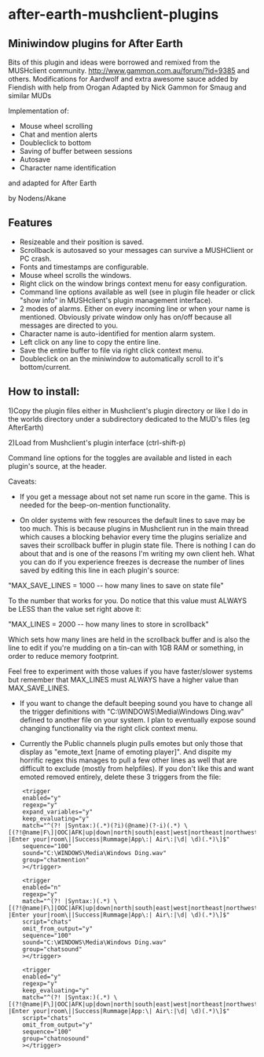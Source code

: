 # after-earth-mushclient-plugins
## Miniwindow plugins for After Earth

Bits of this plugin and ideas were borrowed and remixed from the MUSHclient community. http://www.gammon.com.au/forum/?id=9385 and others.
Modifications for Aardwolf and extra awesome sauce added by Fiendish with help from Orogan
Adapted by Nick Gammon for Smaug and similar MUDs

Implementation of:

- Mouse wheel scrolling
- Chat and mention alerts
- Doubleclick to bottom
- Saving of buffer between sessions
- Autosave
- Character name identification

and adapted for After Earth

by Nodens/Akane

## Features

- Resizeable and their position is saved.
- Scrollback is autosaved so your messages can survive a MUSHClient or PC crash.
- Fonts and timestamps are configurable.
- Mouse wheel scrolls the windows.
- Right click on the window brings context menu for easy configuration.
- Command line options available as well (see in plugin file header or click "show info" in MUSHclient's plugin management interface).
- 2 modes of alarms. Either on every incoming line or when your name is mentioned.
Obviously private window only has on/off because all messages are directed to you.
- Character name is auto-identified for mention alarm system.
- Left click on any line to copy the entire line.
- Save the entire buffer to file via right click context menu.
- Doubleclick on an the miniwindow to automatically scroll to it's bottom/current.



## How to install:

1)Copy the plugin files either in Mushclient's plugin
directory or like I do in the worlds directory under
a subdirectory dedicated to the MUD's files (eg AfterEarth)

2)Load from Mushclient's plugin interface (ctrl-shift-p)

Command line options for the toggles are available and listed
in each plugin's source, at the header.

Caveats:

- If you get a message about not set name run score in the game.
This is needed for the beep-on-mention functionality.

- On older systems with few resources the default lines to save
may be too much. This is because plugins in Mushclient run in
the main thread which causes a blocking behavior every time the
plugins serialize and saves their scrollback buffer in plugin 
state file. There is nothing I can do about that and is one of the
reasons I'm writing my own client heh. What you can do if you
experience freezes is decrease the number of lines saved by
editing this line in each plugin's source:

"MAX_SAVE_LINES = 1000 -- how many lines to save on state file"

To the number that works for you. Do notice that this value must
ALWAYS be LESS than the value set right above it:

"MAX_LINES = 2000 -- how many lines to store in scrollback"

Which sets how many lines are held in the scrollback buffer and
is also the line to edit if you're mudding on a tin-can with 1GB
RAM or something, in order to reduce memory footprint.

Feel free to experiment with those values if you have faster/slower
systems but remember that MAX_LINES must ALWAYS have a higher value
than MAX_SAVE_LINES.

- If you want to change the default beeping sound you have to change
all the trigger definitions with "C:\WINDOWS\Media\Windows Ding.wav"
defined to another file on your system. I plan to eventually expose
sound changing functionality via the right click context menu.

- Currently the Public channels plugin pulls emotes but only those
that display as "emote_text [name of emoting player]". And dispite
my horrific regex this manages to pull a few other lines as well
that are difficult to exclude (mostly from helpfiles). If you don't
like this and want emoted removed entirely, delete these 3 triggers
from the file:
```
	<trigger
    enabled="y"
	regexp="y"
	expand_variables="y"
	keep_evaluating="y"
	match="^(?! |Syntax:)(.*)(?i)(@name)(?-i)(.*) \[(?!@name|F\]|OOC|AFK|up|down|north|south|east|west|northeast|northwest|southeast|southwest|HELP |Enter your|room\||Success|Rummage|App\:| Air\:|\d| \d)(.*)\]$"
    sequence="100"
	sound="C:\WINDOWS\Media\Windows Ding.wav"
	group="chatmention"
    ></trigger>

	<trigger
    enabled="n"
	regexp="y"
    match="^(?! |Syntax:)(.*) \[(?!@name|F\]|OOC|AFK|up|down|north|south|east|west|northeast|northwest|southeast|southwest|HELP |Enter your|room\||Success|Rummage|App\:| Air\:|\d| \d)(.*)\]$"
    script="chats"
    omit_from_output="y"
    sequence="100"
	sound="C:\WINDOWS\Media\Windows Ding.wav"
	group="chatsound"
    ></trigger>
	
	<trigger
    enabled="y"
	regexp="y"
	keep_evaluating="y"
    match="^(?! |Syntax:)(.*) \[(?!@name|F\]|OOC|AFK|up|down|north|south|east|west|northeast|northwest|southeast|southwest|HELP |Enter your|room\||Success|Rummage|App:\| Air\:|\d| \d)(.*)\]$"
    script="chats"
    omit_from_output="y"
    sequence="100"
	group="chatnosound"
    ></trigger>
```